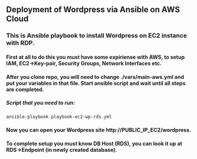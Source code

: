 ## Deployment of Wordpress via Ansible on AWS Cloud

### This is Ansible playbook to install Wordpress on EC2 instance with RDP.
#### First at all to do this you must have some expiriense with AWS, to setup IAM, EC2->Key-pair, Security Groups, Network Interfaces etc.
#### After you clone repo, you will need to change ./vars/main-aws.yml and put your variables in that file. Start ansible script and wait until all steps are completed.  

##### Script that you need to run:
```
ansible-playbook playbook-ec2-wp-rds.yml 
```

#### Now you can open your Wordpress site http://PUBLIC_IP_EC2/wordpress.

#### To complete setup you must know DB Host (RDS), you can look it up at RDS->Endpoint (in newly created database).
